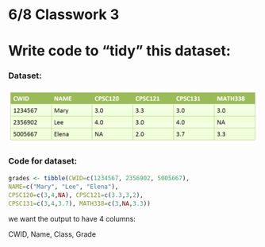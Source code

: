 # 6/8 Classwork 3

# Write code to “tidy” this dataset:

### Dataset:

![Untitled](6%208%20Classwork%203%202a08560b8197453e8825098b478b85e9/Untitled.png)

### Code for dataset:

```r
grades <- tibble(CWID=c(1234567, 2356902, 5005667),
NAME=c("Mary", "Lee", "Elena"),
CPSC120=c(3,4,NA), CPSC121=c(3.3,3,2),
CPSC131=c(3,4,3.7), MATH338=c(3,NA,3.3))
```

we want the output to have 4 columns:

CWID, Name, Class, Grade